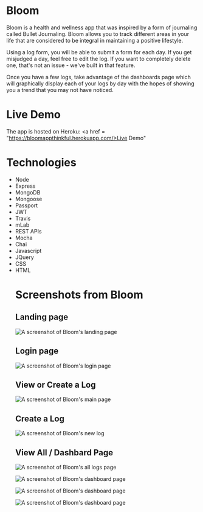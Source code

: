 # Bloom

Bloom is a health and wellness app that was inspired by a form of journaling called Bullet Journaling. Bloom allows you to track different areas in your life that are considered to be integral in maintaining a positive lifestyle. 

Using a log form, you will be able to submit a form for each day. If you get misjudged a day, feel free to edit the log. If you want to completely delete one, that's not an issue - we've built in that feature.

Once you have a few logs, take advantage of the dashboards page which will graphically display each of your logs by day with the hopes of showing you a trend that you may not have noticed. 

# Live Demo
The app is hosted on Heroku: <a href = "https://bloomappthinkful.herokuapp.com/>Live Demo"</a>
    
# Technologies
<ul>
<li>Node</li>
<li>Express</li>
<li>MongoDB</li>
<li>Mongoose</li>
<li>Passport</li>
<li>JWT</li>
<li>Travis</li>
<li>mLab</li>
<li>REST APIs</li>
<li>Mocha</li>
<li>Chai</li>
<li>Javascript</li>
<li>JQuery</li>
<li>CSS</li>
<li>HTML</li>
    
    
# Screenshots from Bloom


<h2>Landing page</h2>


![A screenshot of Bloom's landing page](screenshots/Landing.png)


<h2>Login page</h2>


![A screenshot of Bloom's login page](screenshots/Login.png)


<h2>View or Create a Log</h2>



![A screenshot of Bloom's main page](screenshots/Main.png)


<h2>Create a Log</h2>



![A screenshot of Bloom's new log](screenshots/NewLog.png)


<h2>View All / Dashbard Page</h2>



![A screenshot of Bloom's all logs page](screenshots/AllLogs.png)

![A screenshot of Bloom's dashboard page](screenshots/Dash1.png)

![A screenshot of Bloom's dashboard page](screenshots/Dash2.png)

![A screenshot of Bloom's dashboard page](screenshots/Dash3.png)

